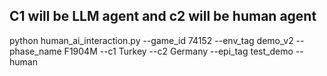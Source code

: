 ## C1 will be LLM agent and c2 will be human agent
python human_ai_interaction.py --game_id 74152 --env_tag demo_v2 --phase_name F1904M --c1 Turkey --c2 Germany --epi_tag test_demo --human